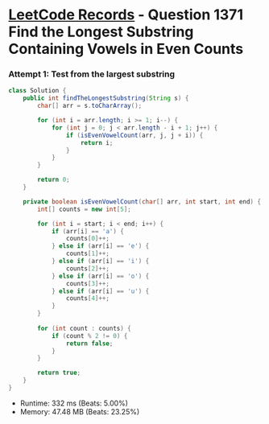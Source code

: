 # [LeetCode Records](../../README.md) - Question 1371 Find the Longest Substring Containing Vowels in Even Counts

### Attempt 1: Test from the largest substring
```java
class Solution {
    public int findTheLongestSubstring(String s) {
        char[] arr = s.toCharArray();

        for (int i = arr.length; i >= 1; i--) {
            for (int j = 0; j < arr.length - i + 1; j++) {
                if (isEvenVowelCount(arr, j, j + i)) {
                    return i;
                }
            }
        }

        return 0;
    }

    private boolean isEvenVowelCount(char[] arr, int start, int end) {
        int[] counts = new int[5];

        for (int i = start; i < end; i++) {
            if (arr[i] == 'a') {
                counts[0]++;
            } else if (arr[i] == 'e') {
                counts[1]++;
            } else if (arr[i] == 'i') {
                counts[2]++;
            } else if (arr[i] == 'o') {
                counts[3]++;
            } else if (arr[i] == 'u') {
                counts[4]++;
            }
        }
        
        for (int count : counts) {
            if (count % 2 != 0) {
                return false;
            }
        }

        return true;
    }
}
```
- Runtime: 332 ms (Beats: 5.00%)
- Memory: 47.48 MB (Beats: 23.25%)

<br>

